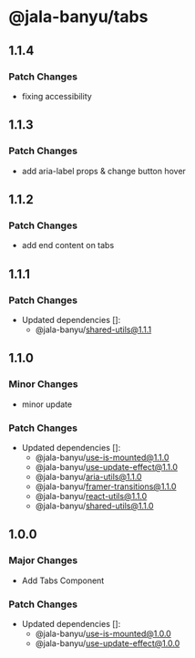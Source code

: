 # @jala-banyu/tabs

## 1.1.4

### Patch Changes

- fixing accessibility

## 1.1.3

### Patch Changes

- add aria-label props & change button hover

## 1.1.2

### Patch Changes

- add end content on tabs

## 1.1.1

### Patch Changes

- Updated dependencies []:
  - @jala-banyu/shared-utils@1.1.1

## 1.1.0

### Minor Changes

- minor update

### Patch Changes

- Updated dependencies []:
  - @jala-banyu/use-is-mounted@1.1.0
  - @jala-banyu/use-update-effect@1.1.0
  - @jala-banyu/aria-utils@1.1.0
  - @jala-banyu/framer-transitions@1.1.0
  - @jala-banyu/react-utils@1.1.0
  - @jala-banyu/shared-utils@1.1.0

## 1.0.0

### Major Changes

- Add Tabs Component

### Patch Changes

- Updated dependencies []:
  - @jala-banyu/use-is-mounted@1.0.0
  - @jala-banyu/use-update-effect@1.0.0
